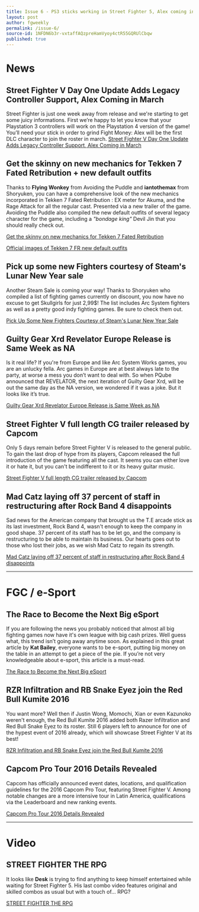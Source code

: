```yaml
---
title: Issue 6 - PS3 sticks working in Street Fighter 5, Alex coming in March, new mechanics and costumes for Tekken 7, The race to become the next big eSport...
layout: post
author: fgweekly
permalink: /issue-6/
source-id: 1NFDN6b3r-vxtaffAQzpreHamVyoy4ctR55GQRUlCbqw
published: true
---
```

# News

## Street Fighter V Day One Update Adds Legacy Controller Support, Alex Coming in March

Street Fighter is just one week away from release and we're starting to get some juicy informations. First we’re happy to let you know that your Playstation 3 controllers will work on the Playstation 4 version of the game! You’ll need your stick in order to grind Fight Money: Alex will be the first DLC character to join the roster in march.[Street Fighter V Day One Update Adds Legacy Controller Support, Alex Coming in March](http://shoryuken.com/2016/02/09/report-street-fighter-v-day-one-update-adds-legacy-controller-support-alex-coming-in-march/)

## Get the skinny on new mechanics for Tekken 7 Fated Retribution + new default outfits

Thanks to **Flying Wonkey** from Avoiding the Puddle and **iantothemax** from Shoryuken, you can have a comprehensive look of the new mechanics incorporated in Tekken 7 Fated Retribution : EX meter for Akuma, and the Rage Attack for all the regular cast. Presented via a new trailer of the game. Avoiding the Puddle also compiled the new default outfits of several legacy character for the game, including a *"bondage king"* Devil Jin that you should really check out.

[Get the skinny on new mechanics for Tekken 7 Fated Retribution](http://shoryuken.com/2016/02/05/get-the-skinny-on-new-mechanics-akumas-ex-meter-in-tekken-7-fated-retribution/)

[Official images of Tekken 7 FR new default outfits](http://www.avoidingthepuddle.com/news/2016/2/4/official-images-of-new-tekken-7-fr-character-default-outfits.html)

## Pick up some new Fighters courtesy of Steam's Lunar New Year sale

Another Steam Sale is coming your way! Thanks to Shoryuken who compiled a list of fighting games currently on discount, you now have no excuse to get Skullgirls for just 2,99$! The list includes Arc System fighters as well as a pretty good indy fighting games. Be sure to check them out.

[Pick Up Some New Fighters Courtesy of Steam's Lunar New Year Sale](http://shoryuken.com/2016/02/05/pick-up-a-some-new-fighters-courtesy-of-steams-lunar-new-year-sale/)

## Guilty Gear Xrd Revelator Europe Release is Same Week as NA

Is it real life? If you're from Europe and like Arc System Works games, you are an unlucky fella. Arc games in Europe are at best always late to the party, at worse a mess you don’t want to deal with. So when PQube announced that REVELATOR, the next iteration of Guilty Gear Xrd, will be out the same day as the NA version, we wondered if it was a joke. But it looks like it’s true.

[Guilty Gear Xrd Revelator Europe Release is Same Week as NA](http://www.ricedigital.co.uk/guilty-gear-xrd-revelator-europe-release-same-day-as-na-pqube-announce/)

## Street Fighter V full length CG trailer released by Capcom

Only 5 days remain before Street Fighter V is released to the general public. To gain the last drop of hype from its players, Capcom released the full introduction of the game featuring all the cast. It seems you can either love it or hate it, but you can't be indifferent to it or its heavy guitar music.

[Street Fighter V full length CG trailer released by Capcom](https://www.youtube.com/watch?v=fJAuNd7cuu4)

## Mad Catz laying off 37 percent of staff in restructuring after Rock Band 4 disappoints

Sad news for the American company that brought us the T.E arcade stick as its last investment, Rock Band 4, wasn't enough to keep the company in good shape. 37 percent of its staff has to be let go, and the company is restructuring to be able to maintain its business. Our hearts goes out to those who lost their jobs, as we wish Mad Catz to regain its strength.

[Mad Catz laying off 37 percent of staff in restructuring after Rock Band 4 disappoints](http://www.polygon.com/2016/2/9/10954964/mad-catz-layoffs-restructuring-rock-band-4-sales)

* * *


# FGC / e-Sport

## The Race to Become the Next Big eSport

If you are following the news you probably noticed that almost all big fighting games now have it's own league with big cash prizes. Well guess what, this trend isn’t going away anytime soon. As explained in this great article by **Kat Bailey**, everyone wants to be e-sport, putting big money on the table in an attempt to get a piece of the pie. If you’re not very knowledgeable about e-sport, this article is a must-read.

[The Race to Become the Next Big eSport ](http://www.usgamer.net/articles/the-race-to-become-the-next-big-esport)

## RZR Infiltration and RB Snake Eyez join the Red Bull Kumite 2016

You want more? Well then if Justin Wong, Momochi, Xian or even Kazunoko weren't enough, the Red Bull Kumite 2016 added both Razer Infiltration and Red Bull Snake Eyez to its roster. Still 6 players left to announce for one of the hypest event of 2016 already, which will showcase Street Fighter V at its best!

[RZR Infiltration and RB Snake Eyez join the Red Bull Kumite 2016](https://www.facebook.com/events/1627871747476028/)

## Capcom Pro Tour 2016 Details Revealed

Capcom has officially announced event dates, locations, and qualification guidelines for the 2016 Capcom Pro Tour, featuring Street Fighter V. Among notable changes are a more intensive tour in Latin America, qualifications via the Leaderboard and new ranking events.

[Capcom Pro Tour 2016 Details Revealed](http://www.redbull.com/us/en/esports/stories/1331775764350/capcom-pro-tour-2016-details-revealed)

* * *


# Video

## STREET FIGHTER THE RPG

It looks like **Desk** is trying to find anything to keep himself entertained while waiting for Street Fighter 5. His last combo video features original and skilled combos as usual but with a touch of… RPG?

[STREET FIGHTER THE RPG](https://www.youtube.com/watch?v=Cm9vKQZ3jts)

